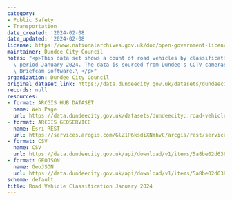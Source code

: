 ```yaml
---
category:
- Public Safety
- Transportation
date_created: '2024-02-08'
date_updated: '2024-02-08'
license: https://www.nationalarchives.gov.uk/doc/open-government-licence/version/3/
maintainer: Dundee City Council
notes: "<p>This data set shows a count of road vehicles by classification for the\
  \ period January 2024. The data is sourced from Dundee's CCTV cameras analysed using\
  \ Briefcam Software.\_</p>"
organization: Dundee City Council
original_dataset_link: https://data.dundeecity.gov.uk/datasets/dundeecity::road-vehicle-classification-january-2024
records: null
resources:
- format: ARCGIS HUB DATASET
  name: Web Page
  url: https://data.dundeecity.gov.uk/datasets/dundeecity::road-vehicle-classification-january-2024
- format: ARCGIS GEOSERVICE
  name: Esri REST
  url: https://services.arcgis.com/GlZ1P6ksdiXNYhvC/arcgis/rest/services/Road_Vehicle_Classification_January_2024/FeatureServer/0
- format: CSV
  name: CSV
  url: https://data.dundeecity.gov.uk/api/download/v1/items/5a8be02d638f4f45a4fab167d20f9383/csv?layers=0
- format: GEOJSON
  name: GeoJSON
  url: https://data.dundeecity.gov.uk/api/download/v1/items/5a8be02d638f4f45a4fab167d20f9383/geojson?layers=0
schema: default
title: Road Vehicle Classification January 2024
---
```

